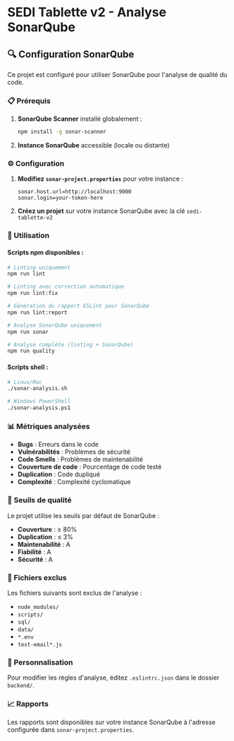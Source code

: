 # SEDI Tablette v2 - Analyse SonarQube

## 🔍 Configuration SonarQube

Ce projet est configuré pour utiliser SonarQube pour l'analyse de qualité du code.

### 📋 Prérequis

1. **SonarQube Scanner** installé globalement :
   ```bash
   npm install -g sonar-scanner
   ```

2. **Instance SonarQube** accessible (locale ou distante)

### ⚙️ Configuration

1. **Modifiez `sonar-project.properties`** pour votre instance :
   ```properties
   sonar.host.url=http://localhost:9000
   sonar.login=your-token-here
   ```

2. **Créez un projet** sur votre instance SonarQube avec la clé `sedi-tablette-v2`

### 🚀 Utilisation

#### Scripts npm disponibles :

```bash
# Linting uniquement
npm run lint

# Linting avec correction automatique
npm run lint:fix

# Génération du rapport ESLint pour SonarQube
npm run lint:report

# Analyse SonarQube uniquement
npm run sonar

# Analyse complète (linting + SonarQube)
npm run quality
```

#### Scripts shell :

```bash
# Linux/Mac
./sonar-analysis.sh

# Windows PowerShell
./sonar-analysis.ps1
```

### 📊 Métriques analysées

- **Bugs** : Erreurs dans le code
- **Vulnérabilités** : Problèmes de sécurité
- **Code Smells** : Problèmes de maintenabilité
- **Couverture de code** : Pourcentage de code testé
- **Duplication** : Code dupliqué
- **Complexité** : Complexité cyclomatique

### 🎯 Seuils de qualité

Le projet utilise les seuils par défaut de SonarQube :
- **Couverture** : ≥ 80%
- **Duplication** : ≤ 3%
- **Maintenabilité** : A
- **Fiabilité** : A
- **Sécurité** : A

### 📁 Fichiers exclus

Les fichiers suivants sont exclus de l'analyse :
- `node_modules/`
- `scripts/`
- `sql/`
- `data/`
- `*.env`
- `test-email*.js`

### 🔧 Personnalisation

Pour modifier les règles d'analyse, éditez `.eslintrc.json` dans le dossier `backend/`.

### 📈 Rapports

Les rapports sont disponibles sur votre instance SonarQube à l'adresse configurée dans `sonar-project.properties`.








